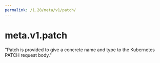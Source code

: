 ```yaml
---
permalink: /1.28/meta/v1/patch/
---
```


# meta.v1.patch

"Patch is provided to give a concrete name and type to the Kubernetes PATCH request body."